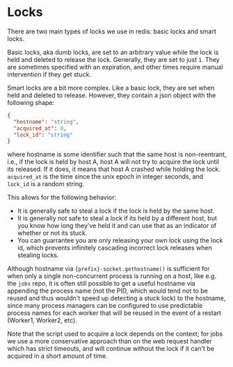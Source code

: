 # Locks

There are two main types of locks we use in redis: basic locks and smart locks.

Basic locks, aka dumb locks, are set to an arbitrary value while the lock is held
and deleted to release the lock. Generally, they are set to just `1`. They are
sometimes specified with an expiration, and other times require manual intervention
if they get stuck.

Smart locks are a bit more complex. Like a basic lock, they are set when held and
deleted to release. However, they contain a json object with the following shape:

```json
{
  "hostname": "string",
  "acquired_at": 0,
  "lock_id": "string"
}
```

where hostname is some identifier such that the same host is non-reentrant, i.e.,
if the lock is held by host A, host A will not try to acquire the lock until its
released. If it does, it means that host A crashed while holding the lock.
`acquired_at` is the time since the unix epoch in integer seconds, and `lock_id`
is a random string.

This allows for the following behavior:

- It is generally safe to steal a lock if the lock is held by the same host.
- It is generally not safe to steal a lock if its held by a different host,
  but you know how long they've held it and can use that as an indicator of
  whether or not its stuck.
- You can guarrantee you are only releasing your own lock using the lock id,
  which prevents infinitely cascading incorrect lock releases when stealing
  locks.

Although hostname via `{prefix}-socket.gethostname()` is sufficient for when only a
single non-concurrent process is running on a host, like e.g. the `jobs`
repo, it is often still possible to get a useful hostname via appending the process
name (not the PID, which would tend not to be reused and thus wouldn't speed up
detecting a stuck lock) to the hostname, since many process managers can be
configured to use predictable process names for each worker that will be reused
in the event of a restart (Worker1, Worker2, etc).

Note that the script used to acquire a lock depends on the context; for jobs
we use a more conservative approach than on the web request handler which has
strict timeouts, and will continue without the lock if it can't be acquired
in a short amount of time.
